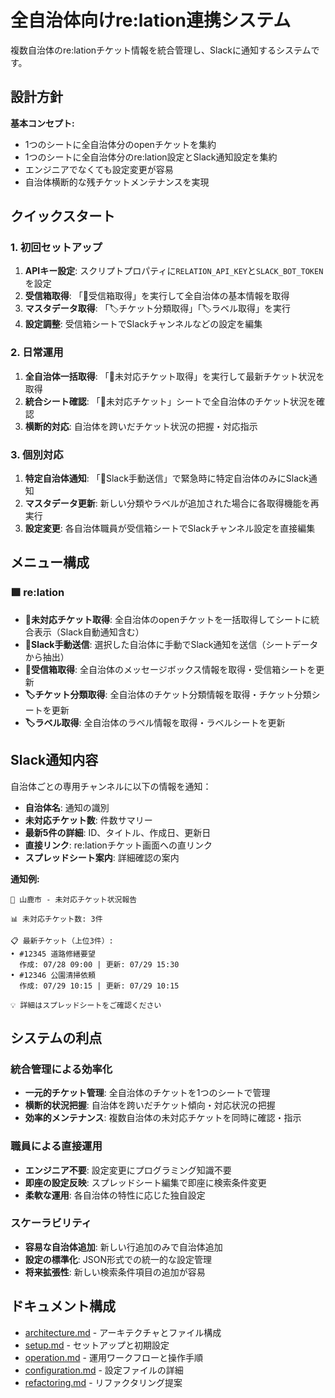 # 全自治体向けre:lation連携システム

複数自治体のre:lationチケット情報を統合管理し、Slackに通知するシステムです。

## 設計方針

**基本コンセプト:**
- 1つのシートに全自治体分のopenチケットを集約
- 1つのシートに全自治体分のre:lation設定とSlack通知設定を集約
- エンジニアでなくても設定変更が容易
- 自治体横断的な残チケットメンテナンスを実現

## クイックスタート

### 1. 初回セットアップ
1. **APIキー設定**: スクリプトプロパティに`RELATION_API_KEY`と`SLACK_BOT_TOKEN`を設定
2. **受信箱取得**: 「📮受信箱取得」を実行して全自治体の基本情報を取得
3. **マスタデータ取得**: 「🏷️チケット分類取得」「🏷️ラベル取得」を実行
4. **設定調整**: 受信箱シートでSlackチャンネルなどの設定を編集

### 2. 日常運用
1. **全自治体一括取得**: 「🎫未対応チケット取得」を実行して最新チケット状況を取得
2. **統合シート確認**: 「🎫未対応チケット」シートで全自治体のチケット状況を確認
3. **横断的対応**: 自治体を跨いだチケット状況の把握・対応指示

### 3. 個別対応
1. **特定自治体通知**: 「🔔Slack手動送信」で緊急時に特定自治体のみにSlack通知
2. **マスタデータ更新**: 新しい分類やラベルが追加された場合に各取得機能を再実行
3. **設定変更**: 各自治体職員が受信箱シートでSlackチャンネル設定を直接編集

## メニュー構成

### 🟩 re:lation
- **🎫未対応チケット取得**: 全自治体のopenチケットを一括取得してシートに統合表示（Slack自動通知含む）
- **🔔Slack手動送信**: 選択した自治体に手動でSlack通知を送信（シートデータから抽出）
- **📮受信箱取得**: 全自治体のメッセージボックス情報を取得・受信箱シートを更新
- **🏷️チケット分類取得**: 全自治体のチケット分類情報を取得・チケット分類シートを更新
- **🏷️ラベル取得**: 全自治体のラベル情報を取得・ラベルシートを更新

## Slack通知内容

自治体ごとの専用チャンネルに以下の情報を通知：

- **自治体名**: 通知の識別
- **未対応チケット数**: 件数サマリー
- **最新5件の詳細**: ID、タイトル、作成日、更新日
- **直接リンク**: re:lationチケット画面への直リンク
- **スプレッドシート案内**: 詳細確認の案内

**通知例:**
```
🎫 山鹿市 - 未対応チケット状況報告

📊 未対応チケット数: 3件

📋 最新チケット（上位3件）:
• #12345 道路修繕要望
  作成: 07/28 09:00 | 更新: 07/29 15:30
• #12346 公園清掃依頼  
  作成: 07/29 10:15 | 更新: 07/29 10:15

💡 詳細はスプレッドシートをご確認ください
```

## システムの利点

### 統合管理による効率化
- **一元的チケット管理**: 全自治体のチケットを1つのシートで管理
- **横断的状況把握**: 自治体を跨いだチケット傾向・対応状況の把握
- **効率的メンテナンス**: 複数自治体の未対応チケットを同時に確認・指示

### 職員による直接運用
- **エンジニア不要**: 設定変更にプログラミング知識不要
- **即座の設定反映**: スプレッドシート編集で即座に検索条件変更
- **柔軟な運用**: 各自治体の特性に応じた独自設定

### スケーラビリティ
- **容易な自治体追加**: 新しい行追加のみで自治体追加
- **設定の標準化**: JSON形式での統一的な設定管理
- **将来拡張性**: 新しい検索条件項目の追加が容易

## ドキュメント構成

- [architecture.md](./architecture.md) - アーキテクチャとファイル構成
- [setup.md](./setup.md) - セットアップと初期設定
- [operation.md](./operation.md) - 運用ワークフローと操作手順
- [configuration.md](./configuration.md) - 設定ファイルの詳細
- [refactoring.md](./refactoring.md) - リファクタリング提案
